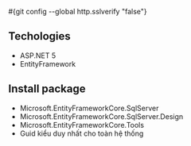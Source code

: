 ﻿#{git config --global http.sslverify "false"}

## Techologies
- ASP.NET 5
- EntityFramework 
## Install package
- Microsoft.EntityFrameworkCore.SqlServer
- Microsoft.EntityFrameworkCore.SqlServer.Design
- Microsoft.EntityFrameworkCore.Tools
- Guid kiểu duy nhất cho toàn hệ thống